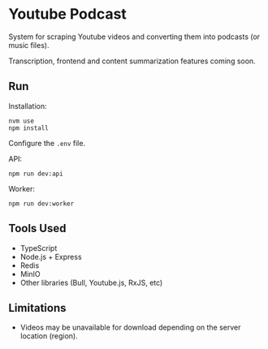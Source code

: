 # Youtube Podcast

System for scraping Youtube videos and converting them into podcasts (or music files).

Transcription, frontend and content summarization features coming soon.

## Run

Installation:

```
nvm use
npm install
```

Configure the `.env` file.

API:

```
npm run dev:api
```

Worker:

```
npm run dev:worker
```

## Tools Used

* TypeScript
* Node.js + Express
* Redis
* MinIO
* Other libraries (Bull, Youtube.js, RxJS, etc) 

## Limitations

* Videos may be unavailable for download depending on the server location (region).

